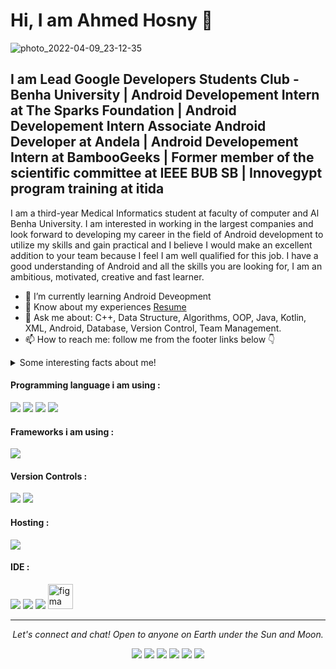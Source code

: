 # Hi, I am Ahmed Hosny 👋
![photo_2022-04-09_23-12-35](https://user-images.githubusercontent.com/101954425/162592706-83b8d48a-e429-42a2-9ff2-a1db3ec114a9.jpg)

## I am Lead Google Developers Students Club - Benha University | Android Developement Intern at The Sparks Foundation | Android Developement Intern Associate Android Developer at Andela | Android Developement Intern at BambooGeeks | Former member of the scientific committee at IEEE BUB SB | Innovegypt program training at itida 


I am a third-year Medical Informatics student at faculty of computer and Al Benha University. I am interested in working in the largest companies and look forward to developing my career in the field of Android development to utilize my skills and gain practical and I believe I would make an excellent addition to your team because I feel I am well qualified for this job. I have a good understanding of Android and all the skills you are looking for, I am an ambitious, motivated, creative and fast learner.

- 🌱 I’m currently learning Android Deveopment
- 📄 Know about my experiences [Resume](https://resume.io/r/pKfcGZy7p)
- 💬 Ask me about: C++, Data Structure, Algorithms, OOP, Java, Kotlin, XML, Android, Database, Version Control, Team Management.
- 📫 How to reach me:  follow me from the footer links below 👇

<details>
  <summary>Some interesting facts about me!</summary>
  <br>
  -  I am working on my YOUTUBE channel [AhmedHosny](src = https://www.youtube.com/channel/UCX9HMXGGp39T8K5rzqP9_sw).
  - Learning programming and getting knowledge about Software Enginnering.
  
  # Instructor in Events


  # Solution Challenge Egypt 2022


  # BambooGeeks Intern final Exam
  

  
</details>


#### Programming language i am using :
<img src="https://img.shields.io/badge/java-%23ED8B00.svg?&style=for-the-badge&logo=java&logoColor=white"/>
<img src="https://img.shields.io/badge/Kotlin-0095D5?&style=for-the-badge&logo=kotlin&logoColor=white"/>
<img src="https://img.shields.io/badge/python%20-%2314354C.svg?&style=for-the-badge&logo=python&logoColor=white"/>
<img src="https://img.shields.io/badge/C++-3ED8B00.svg?&style=for-the-badge&logo=C++&logoColor=white"/>


#### Frameworks  i am using :
<img src="https://img.shields.io/badge/firebase-ffca28?style=for-the-badge&logo=firebase&logoColor=black" />

#### Version Controls :
<img src="https://img.shields.io/badge/git%20-%23F05033.svg?&style=for-the-badge&logo=git&logoColor=white"/>
<img src="https://img.shields.io/badge/github%20-%23121011.svg?&style=for-the-badge&logo=github&logoColor=white"/>

#### Hosting :
<img src="https://img.shields.io/badge/firebase%20-%23039BE5.svg?&style=for-the-badge&logo=firebase"/>

#### IDE :
<img src="https://img.shields.io/badge/Android_Studio-3DDC84?style=for-the-badge&logo=android-studio&logoColor=white"/>
<img src="https://img.shields.io/badge/Visual_Studio_Code-0078D4?style=for-the-badge&logo=visual%20studio%20code&logoColor=white"/>
<img src="https://img.shields.io/badge/intellij-000000.svg?&style=for-the-badge&logo=PyCharm&logoColor=white"/>
<img src="https://www.vectorlogo.zone/logos/figma/figma-icon.svg" alt="figma" width="40" height="40"/>

<hr>
<p align="center">
  <i>Let's connect and chat! Open to anyone on Earth under the Sun and Moon.</i>
<p align="center">
    <a href="https://twitter.com/Ahmedho36018446" alt="Twitter"><img src="https://img.shields.io/badge/Twitter-1DA1F2?style=for-the-badge&logo=twitter&logoColor=white"></a>
    <a href="https://www.linkedin.com/in/ahmed-7osny/" alt="Linkedin"><img src="https://img.shields.io/badge/LinkedIn-0077B5?style=for-the-badge&logo=linkedin&logoColor=white"></a>
    <a href="https://www.instagram.com/a_7osny_a/" alt="Instagram"><img src="https://img.shields.io/badge/Instagram-E4405F?style=for-the-badge&logo=instagram&logoColor=white"></a>
    <a href="https://www.facebook.com/profile.php?id=100012734253212" alt="Facebook"><img src="https://img.shields.io/badge/Facebook-1877F2?style=for-the-badge&logo=facebook&logoColor=white"></a>
  <a href="https://leetcode.com/Ahmed_Hosny/" alt="leetcode"><img src="https://img.shields.io/badge/leetcode-E4405F?style=for-the-badge&logo=leetcode&logoColor=white"></a>
  <a href="https://codeforces.com/profile/Ahmed_Hosny1" alt="codeforces"><img src="https://img.shields.io/badge/codeforces-1877F2?style=for-the-badge&logo=codeforces&logoColor=white"></a>
</p> 
</p>
